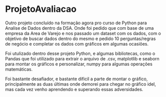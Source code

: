 # ProjetoAvaliacao

Outro projeto concluído na formação agora pro curso de Python para Analise de Dados dentro da DSA.
Onde foi pedido que com base de uma empresa da Area de Varejo e nos passado um dataset com os dados,
com o objetivo de buscar dados dentro do mesmo e pedido 10 perguntas/regras de negócio e completar os dados com gráficos 
em algumas ocasiões.

Foi utulizado dentro desse projeto Python, e algumas bibliotecas, como o Pandas que foi utilizado para extrair o arquivo 
de .csv, matplotlib e seaborn para montar os gráficos e personalizar, numpy para algumas operações matemáticas.

Foi bastante desafiador, e bastante dificil a parte de montar o gráfico, principalmente as duas últimas onde demorei para chegar no 
gráfico idel, mas cada vez venho aprendendo e superando essas adversidades.
